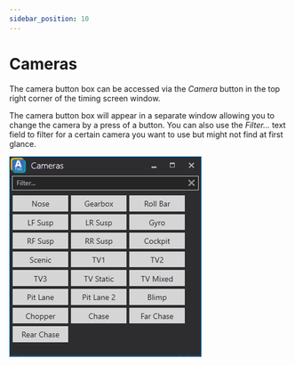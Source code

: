 ```yaml
---
sidebar_position: 10
---
```


# Cameras
The camera button box can be accessed via the *Camera* button in the top right corner of the timing screen window.

The camera button box will appear in a separate window allowing you to change the camera by a press of a button.
You can also use the *Filter...* text field to filter for a certain camera you want to use but might not find at first glance.

![ATVO Timing Screen Cameras Button Box](../../static/img/timingscreen/timing-screen-camera-button-box.png)

